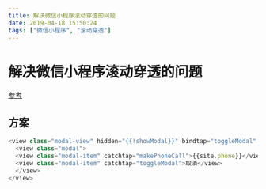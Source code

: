 ```yaml
---
title: 解决微信小程序滚动穿透的问题
date: 2019-04-18 15:50:24
tags: ["微信小程序", "滚动穿透"]
---
```


# 解决微信小程序滚动穿透的问题
[参考](https://blog.csdn.net/lamenw/article/details/80621549)

## 方案

```js
<view class="modal-view" hidden="{{!showModal}}" bindtap="toggleModal" catchtouchmove="ture">
  <view class="modal">
  <view class="modal-item" catchtap="makePhoneCall">{{site.phone}}</view>
  <view class="modal-item" catchtap="toggleModal">取消</view>
  </view>
</view>
```